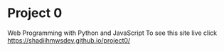 # Project 0

Web Programming with Python and JavaScript
To see this site live click  https://shadiihmwsdev.github.io/project0/
